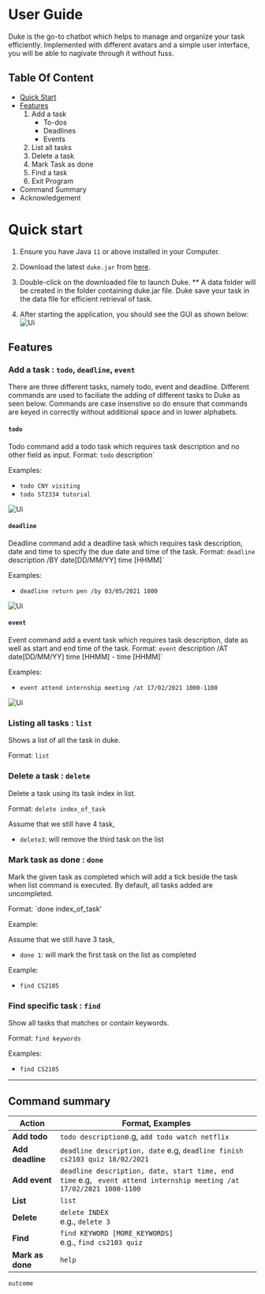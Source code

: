 # User Guide

Duke is the go-to chatbot which helps to manage and organize your task efficiently. Implemented with different avatars and a simple user interface, you will be able to nagivate through it without fuss.

## Table Of Content

* [Quick Start](#quick-start)
* [Features](#features)
	1. Add a task 
		* To-dos
		* Deadlines
		* Events
	2. List all tasks
	3. Delete a task
	4. Mark Task as done
	5. Find a task
	5. Exit Program
* Command Summary
* Acknowledgement 

# Quick start

1. Ensure you have Java `11` or above installed in your Computer.

2. Download the latest `duke.jar` from [here](https://github.com/se-edu/addressbook-level3/releases).

3. Double-click on the downloaded file to launch Duke. 
	** A data folder will be created in the folder containing duke.jar file. Duke save your task in the data file for efficient retrieval of task. 
	
4. After starting the application, you should see the GUI as shown below:
![Ui](images/Ui.png)


## Features

### Add a task :  `todo`, `deadline`, `event`

There are three different tasks, namely todo, event and deadline. 
Different commands are used to faciliate the adding of different tasks to Duke as seen below.
Commands are case insenstive so do ensure that commands are keyed in correctly without additional space and in lower alphabets. 

#### `todo`
Todo command add a todo task which requires task description and no other field as input.
Format: `todo` description`

Examples:
* `todo CNY visiting`
* `todo ST2334 tutorial`

![Ui](images/addTodoTask.png)

#### `deadline`
Deadline command add a deadline task which requires task description, date and time to specify the due date and time of the task. 
Format: `deadline` description /BY date[DD/MM/YY] time [HHMM]`

Examples:
* `deadline return pen /by 03/05/2021 1800`

![Ui](images/addTodoTask.png)

#### `event`
Event command add a event task which requires task description, date as well as start and end time of the task. 
Format: `event` description /AT date[DD/MM/YY] time [HHMM] - time [HHMM]`

Examples:
* `event attend internship meeting /at 17/02/2021 1000-1100`

![Ui](images/addTodoTask.png)


### Listing all tasks : `list`

Shows a list of all the task in duke.

Format: `list`

### Delete a task : `delete`

Delete a task using its task index in list.

Format: `delete index_of_task`

Assume that we still have 4 task, 
* `delete3`: will remove the third task on the list


### Mark task as done : `done`

Mark the given task as completed which will add a tick beside the task when list command is executed. 
By default, all tasks added are uncompleted. 

Format: `done index_of_task'

Example:

Assume that we still have 3 task, 
* `done 1`: will mark the first task on the list as completed 


Example:
* `find CS2105`


### Find specific task : `find`

Show all tasks that matches or contain keywords. 

Format: `find keywords`

Examples:
* `find CS2105`

--------------------------------------------------------------------------------------------------------------------

## Command summary

Action | Format, Examples
--------|------------------
**Add todo** |  `todo description`e.g, `add todo watch netflix `
**Add deadline** | `deadline description, date` e.g, `deadline finish cs2103 quiz 18/02/2021 `
**Add event** | `deadline description, date, start time, end time` e.g, ` event attend internship meeting /at 17/02/2021 1000-1100`
**List** | `list`
**Delete** |`delete INDEX`<br> e.g., `delete 3`
**Find** |  `find KEYWORD [MORE_KEYWORDS]`<br> e.g., `find cs2103 quiz`
**Mark as done** | `help`



`outcome`
